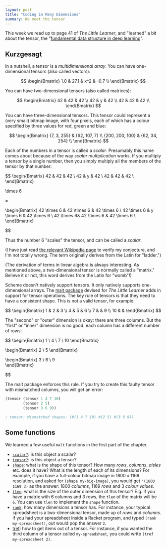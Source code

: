 ```yaml
---
layout: post
title: "Coding in Many Dimensions"
summary: We meet the tensor
---
```


This week we read up to page 41 of *The Little Learner*, and "learned" a bit about the tensor, the "[fundamental data structure in deep learning](https://docs.racket-lang.org/malt/overview.html?q=struct#%28part._overview-tensors%29)".

## Kurzgesagt

In a nutshell, a tensor is a *multidimensional array*. You can have one-dimensional tensors (also called vectors):

$$
\begin{Bmatrix}
1.0 & 27.1 & x^2 & -0.7 \\
\end{Bmatrix}
$$

You can have two-dimensional tensors (also called matrices):

$$
\begin{Bmatrix}
42 & 42 & 42 \\
42 & y & 42 \\
42 & 42 & 42 \\
\end{Bmatrix}
$$

You can have three-dimensional tensors. This tensor could represent a (very small) bitmap image, with four pixels, each of which has a colour specified by three values for red, green and blue:

$$
\begin{Bmatrix}
{7, 3, 255} & {62, 107, 7} \\
{200, 200, 100} & {62, 34, 254} \\
\end{Bmatrix}
$$

Each of the numbers in a tensor is called a *scalar*. Presumably this name comes about because of the way *scalar multiplication* works. If you multiply a tensor by a single number, then you simply multiply all the members of the tensor by that number:

$$
\begin{Bmatrix}
42 & 42 & 42 \\
42 & y & 42 \\
42 & 42 & 42 \\
\end{Bmatrix}

\times 6

=

\begin{Bmatrix}
42 \times 6 & 42 \times 6 & 42 \times 6 \\
42 \times 6 & y \times 6 & 42 \times 6 \\
42 \times 6& 42 \times 6 & 42 \times 6 \\
\end{Bmatrix}

$$

Thus the number $6$ "scales" the tensor, and can be called a *scalar*.

(I have just read [the relevant Wikipedia page](https://en.wikipedia.org/wiki/Scalar_(mathematics)) to verify my conjecture, and I'm not totally wrong. The term originally derives from the Latin for "ladder.")

(The derivation of terms in linear algebra is always interesting. As mentioned above, a two-dimensional tensor is normally called a "matrix." Believe it or not, this word derives from the Latin for "womb"!)

Scheme doesn't natively support tensors. It only natively supports one-dimensional arrays. The [malt package](https://docs.racket-lang.org/malt/index.html?q=struct) devised for *The Little Learner* adds in support for tensor operations. The key rule of tensors is that they need to have a consistent shape. This is not a valid tensor, for example:

$$
\begin{Bmatrix}
1 & 2 & 3 \\
4 & 5 & 6 \\
7 &  & 9 \\
10 & & 
\end{Bmatrix}
$$

The "second" or "outer" dimension is okay: there are three columns. But the "first" or "inner" dimension is no good: each column has a different number of rows:

$$
\begin{Bmatrix}
1 \\
4 \\
7 \\
10 
\end{Bmatrix}


\begin{Bmatrix}
2 \\
5
\end{Bmatrix}

\begin{Bmatrix}
3 \\
6 \\
9  
\end{Bmatrix}

$$

The malt package enforces this rule. If you try to create this faulty tensor with mismatched columns, you will get an error:

```scheme
(tensor (tensor 1 4 7 10)
        (tensor 2 5)
        (tensor 3 6 9))

; tensor: Mismatched shapes: (#(1 4 7 10) #(2 5) #(3 6 9))
```

## Some functions

We learned a few useful `malt` functions in the first part of the chapter.

- [`scalar?`](https://docs.racket-lang.org/malt/Tensor_functions.html?q=struct#(part._.Tensor_functions)): is this object a scalar?
- [`tensor?`](https://docs.racket-lang.org/malt/Tensor_functions.html?q=struct#(part._.Tensor_functions)): is this object a tensor?
- [`shape`](https://docs.racket-lang.org/malt/Tensor_functions.html?q=struct#(part._.Tensor_functions)): what is the shape of this tensor? How many *rows*, *columns*, *aisles* etc. does it have? What is the length of each of its dimensions? For example, if you have a full-colour bitmap image in 1800 x 1169 resolution, and asked for `(shape my-big-image)`, you would get `'(1800 1169 3)` as the answer: 1800 *columns*, 1169 *rows* and 3 *colour values*.
- [`tlen`](https://docs.racket-lang.org/malt/Tensor_functions.html?q=struct#(part._.Tensor_functions)): what is the size of the outer dimension of this tensor? E.g. if you have a matrix with 6 columns and 3 rows, the `tlen` of the matrix will be `6`. You can use `tlen` to implement the `shape` function.
- [`rank`](https://docs.racket-lang.org/malt/Tensor_functions.html?q=struct#(part._.Tensor_functions)): how many dimensions a tensor has. For instance, your typical spreadsheet is a two-dimensional tensor, made up of *rows* and *columns*. If you had your spreadsheet inside a Racket program, and typed `(rank my-spreadsheet)`, out would pop the answer `2`.
- [tref](https://docs.racket-lang.org/malt/Tensor_functions.html?q=struct#(part._.Tensor_functions)): how to get items out of a tensor. For instance, if you wanted the third column of a tensor called `my-spreadsheet`, you could write `(tref my-spreadsheet 2)`.